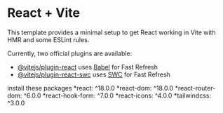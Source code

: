 # React + Vite

This template provides a minimal setup to get React working in Vite with HMR and some ESLint rules.

Currently, two official plugins are available:

- [@vitejs/plugin-react](https://github.com/vitejs/vite-plugin-react/blob/main/packages/plugin-react/README.md) uses [Babel](https://babeljs.io/) for Fast Refresh
- [@vitejs/plugin-react-swc](https://github.com/vitejs/vite-plugin-react-swc) uses [SWC](https://swc.rs/) for Fast Refresh


install these packages 
*react: ^18.0.0
*react-dom: ^18.0.0
*react-router-dom: ^6.0.0
*react-hook-form: ^7.0.0
*react-icons: ^4.0.0
*tailwindcss: ^3.0.0
